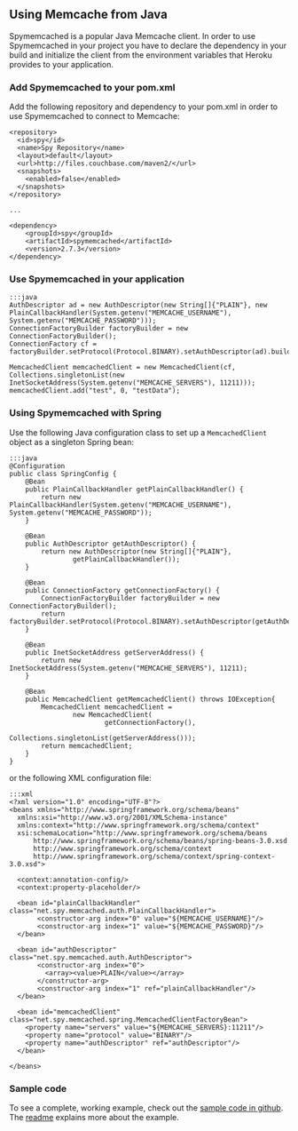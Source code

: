 ## Using Memcache from Java

Spymemcached is a popular Java Memcache client. In order to use Spymemcached in your project you have to declare the dependency in your build and initialize the client from the environment variables that Heroku provides to your application.

### Add Spymemcached to your pom.xml

Add the following repository and dependency to your pom.xml in order to use Spymemcached to connect to Memcache:

    <repository>
      <id>spy</id>
      <name>Spy Repository</name>
      <layout>default</layout>
      <url>http://files.couchbase.com/maven2/</url>
      <snapshots>
        <enabled>false</enabled>
      </snapshots>
    </repository>
    
    ...

    <dependency>
        <groupId>spy</groupId>
        <artifactId>spymemcached</artifactId>
        <version>2.7.3</version>
    </dependency>

### Use Spymemcached in your application

    :::java
    AuthDescriptor ad = new AuthDescriptor(new String[]{"PLAIN"}, new PlainCallbackHandler(System.getenv("MEMCACHE_USERNAME"), System.getenv("MEMCACHE_PASSWORD")));
    ConnectionFactoryBuilder factoryBuilder = new ConnectionFactoryBuilder();
    ConnectionFactory cf = factoryBuilder.setProtocol(Protocol.BINARY).setAuthDescriptor(ad).build();
    
    MemcachedClient memcachedClient = new MemcachedClient(cf, Collections.singletonList(new InetSocketAddress(System.getenv("MEMCACHE_SERVERS"), 11211)));
    memcachedClient.add("test", 0, "testData");

### Using Spymemcached with Spring

Use the following Java configuration class to set up a `MemcachedClient` object as a singleton Spring bean:

    :::java
    @Configuration
    public class SpringConfig {
        @Bean
        public PlainCallbackHandler getPlainCallbackHandler() {
            return new PlainCallbackHandler(System.getenv("MEMCACHE_USERNAME"), System.getenv("MEMCACHE_PASSWORD"));
        }
        
        @Bean
        public AuthDescriptor getAuthDescriptor() {
            return new AuthDescriptor(new String[]{"PLAIN"},
                    getPlainCallbackHandler());
        }
        
        @Bean
        public ConnectionFactory getConnectionFactory() {
            ConnectionFactoryBuilder factoryBuilder = new ConnectionFactoryBuilder();
            return factoryBuilder.setProtocol(Protocol.BINARY).setAuthDescriptor(getAuthDescriptor()).build();        
        }
        
        @Bean
        public InetSocketAddress getServerAddress() {
            return new InetSocketAddress(System.getenv("MEMCACHE_SERVERS"), 11211);
        }
        
        @Bean 
        public MemcachedClient getMemcachedClient() throws IOException{
            MemcachedClient memcachedClient = 
                    new MemcachedClient(
                            getConnectionFactory(), 
                            Collections.singletonList(getServerAddress()));
            return memcachedClient;
        }
    }

or the following XML configuration file:

    :::xml
    <?xml version="1.0" encoding="UTF-8"?>
    <beans xmlns="http://www.springframework.org/schema/beans"
      xmlns:xsi="http://www.w3.org/2001/XMLSchema-instance"
      xmlns:context="http://www.springframework.org/schema/context"
      xsi:schemaLocation="http://www.springframework.org/schema/beans
          http://www.springframework.org/schema/beans/spring-beans-3.0.xsd
          http://www.springframework.org/schema/context
          http://www.springframework.org/schema/context/spring-context-3.0.xsd">
    
      <context:annotation-config/>
      <context:property-placeholder/>
      
      <bean id="plainCallbackHandler" class="net.spy.memcached.auth.PlainCallbackHandler">
           <constructor-arg index="0" value="${MEMCACHE_USERNAME}"/>
           <constructor-arg index="1" value="${MEMCACHE_PASSWORD}"/> 
      </bean>
      
      <bean id="authDescriptor" class="net.spy.memcached.auth.AuthDescriptor">
           <constructor-arg index="0">
             <array><value>PLAIN</value></array>
           </constructor-arg>
           <constructor-arg index="1" ref="plainCallbackHandler"/> 
      </bean>
      
      <bean id="memcachedClient" class="net.spy.memcached.spring.MemcachedClientFactoryBean">
        <property name="servers" value="${MEMCACHE_SERVERS}:11211"/>
        <property name="protocol" value="BINARY"/>
        <property name="authDescriptor" ref="authDescriptor"/>
      </bean>
    
    </beans>

### Sample code

To see a complete, working example, check out the [sample code in github](https://github.com/heroku/devcenter-memcache-java). The [readme](https://github.com/heroku/devcenter-memcache-java/blob/master/README.md) explains more about the example.
